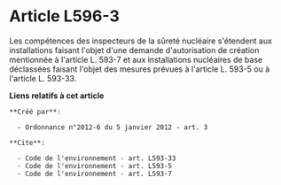 # Article L596-3

Les compétences des inspecteurs de la sûreté nucléaire s'étendent aux installations faisant l'objet d'une demande
d'autorisation de création mentionnée à l'article L. 593-7 et aux installations nucléaires de base déclassées faisant l'objet
des mesures prévues à l'article L. 593-5 ou à l'article L. 593-33.

**Liens relatifs à cet article**

	**Créé par**:

	  - Ordonnance n°2012-6 du 5 janvier 2012 - art. 3

	**Cite**:

	  - Code de l'environnement - art. L593-33
	  - Code de l'environnement - art. L593-5
	  - Code de l'environnement - art. L593-7
